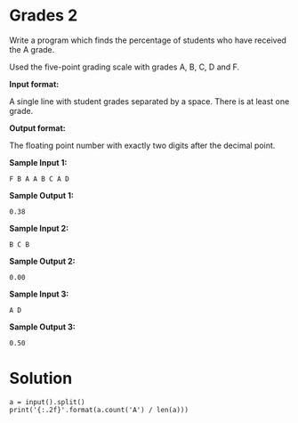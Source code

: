 # Grades 2

Write a program which finds the percentage of students who have received the A grade.

Used the five-point grading scale with grades A, B, C, D and F.

**Input format:**

A single line with student grades separated by a space. There is at least one grade.

**Output format:**

The floating point number with exactly two digits after the decimal point.

**Sample Input 1:**

```
F B A A B C A D
```

**Sample Output 1:**

```
0.38
```

**Sample Input 2:**

```
B C B
```

**Sample Output 2:**

```
0.00
```

**Sample Input 3:**

```
A D
```

**Sample Output 3:**

```
0.50
```

# Solution

```
a = input().split()
print('{:.2f}'.format(a.count('A') / len(a)))
```